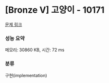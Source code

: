 # [Bronze V] 고양이 - 10171 

[문제 링크](https://www.acmicpc.net/problem/10171) 

### 성능 요약

메모리: 30860 KB, 시간: 72 ms

### 분류

구현(implementation)

